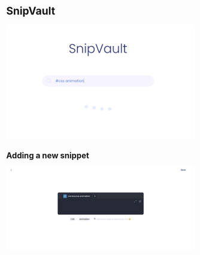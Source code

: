 # SnipVault
![SnipVault Image](https://github.com/VeronGoggans/SnipVault/blob/master/docs/img/snipvault.png?raw=true)

## Adding a new snippet
![Snipvault Image](https://github.com/VeronGoggans/SnipVault/blob/master/docs/img/empty_snippet_image.png?raw=true)
